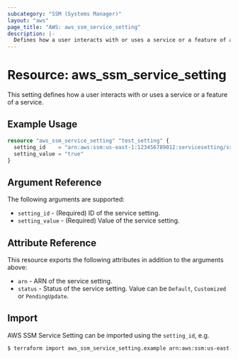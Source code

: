 ```yaml
---
subcategory: "SSM (Systems Manager)"
layout: "aws"
page_title: "AWS: aws_ssm_service_setting"
description: |-
  Defines how a user interacts with or uses a service or a feature of a service.
---
```


# Resource: aws_ssm_service_setting

This setting defines how a user interacts with or uses a service or a feature of a service.

## Example Usage

```terraform
resource "aws_ssm_service_setting" "test_setting" {
  setting_id    = "arn:aws:ssm:us-east-1:123456789012:servicesetting/ssm/parameter-store/high-throughput-enabled"
  setting_value = "true"
}
```

## Argument Reference

The following arguments are supported:

* `setting_id` - (Required) ID of the service setting.
* `setting_value` - (Required) Value of the service setting.

## Attribute Reference

This resource exports the following attributes in addition to the arguments above:

* `arn` - ARN of the service setting.
* `status` - Status of the service setting. Value can be `Default`, `Customized` or `PendingUpdate`.

## Import

AWS SSM Service Setting can be imported using the `setting_id`, e.g.

```sh
$ terraform import aws_ssm_service_setting.example arn:aws:ssm:us-east-1:123456789012:servicesetting/ssm/parameter-store/high-throughput-enabled
```
